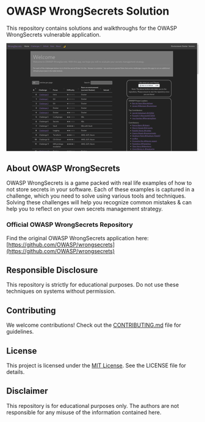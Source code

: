# OWASP WrongSecrets Solution

This repository contains solutions and walkthroughs for the OWASP WrongSecrets vulnerable application.

![Home Page](img/homepage.png)

## About OWASP WrongSecrets

OWASP WrongSecrets is a game packed with real life examples of how to not store secrets in your software. Each of these examples is captured in a challenge, which you need to solve using various tools and techniques. Solving these challenges will help you recognize common mistakes & can help you to reflect on your own secrets management strategy.

### Official OWASP WrongSecrets Repository

Find the original OWASP WrongSecrets application here: [https://github.com/OWASP/wrongsecrets](https://github.com/OWASP/wrongsecrets)

## Responsible Disclosure

This repository is strictly for educational purposes. Do not use these techniques on systems without permission.

## Contributing

We welcome contributions! Check out the [CONTRIBUTING.md](CONTRIBUTING.md) file for guidelines.

## License

This project is licensed under the [MIT License](LICENSE). See the LICENSE file for details.

## Disclaimer

This repository is for educational purposes only. The authors are not responsible for any misuse of the information contained here.
